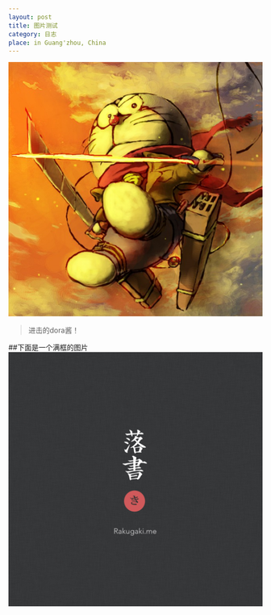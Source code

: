 ```yaml
---
layout: post
title: 图片测试
category: 日志
place: in Guang'zhou, China
---
```

<img class="" src="/assets/blog-images/dora.jpg" >

> 进击的dora酱！



##下面是一个满框的图片
<img class="full-width" src="/assets/blog-images/rakugaki.jpg" >